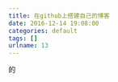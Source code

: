 ```yaml
---
title: 在github上搭建自己的博客
date: 2016-12-14 19:08:00
categories: default
tags: []
urlname: 13
---
```

<p>的</p>